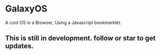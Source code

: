 # GalaxyOS
A cool OS in a Browser, Using a Javascript bookmarklet.

## This is still in development. follow or star to get updates.
